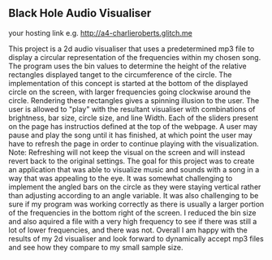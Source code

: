 ## Black Hole Audio Visualiser

your hosting link e.g. http://a4-charlieroberts.glitch.me

This project is a 2d audio visualiser that uses a predetermined mp3 file to display a circular representation of the frequencies within my chosen song. The program uses the bin values to determine the height of the relative rectangles displayed tanget to the circumference of the circle. The implementation of this concept is started at the bottom of the displayed circle on the screen, with larger frequencies going clockwise around the circle. Rendering these rectangles gives a spinning illusion to the user. The user is allowed to "play" with the resultant visualiser with combinations of brightness, bar size, circle size, and line Width. Each of the sliders present on the page has instructios defined at the top of the webpage. A user may pause and play the song until it has finished, at which point the user may have to refresh the page in order to continue playing with the visualization. Note: Refreshing will not keep the visual on the screen and will instead revert back to the original settings. The goal for this project was to create an application that was able to visualize music and sounds with a song in a way that was appealing to the eye. It was somewhat challenging to implement the angled bars on the circle as they were staying vertical rather than adjusting according to an angle variable. It was also challenging to be sure if my program was working correctly as there is usually a larger portion of the frequencies in the bottom right of the screen. I reduced the bin size and also aquired a file with a very high frequency to see if there was still a lot of lower frequencies, and there was not. Overall I am happy with the results of my 2d visualiser and look forward to dynamically accept mp3 files and see how they compare to my small sample size. 
